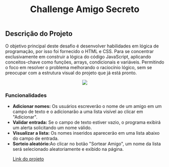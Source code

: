 <h1 align="center"> Challenge Amigo Secreto </h1>
<div  align="center" ><img src="https://github.com/user-attachments/assets/913ab3d7-ced8-4429-a763-1ee502008a0a"  alt=""></div>
<h2 > Descrição do Projeto </h2>
<p>O objetivo principal deste desafio é desenvolver habilidades em lógica de programação, por isso foi fornecido o HTML e CSS. Para se concentrar exclusivamente em construir a lógica do código JavaScript, aplicando conceitos-chave como funções, arrays, condicionais e variáveis. Permitindo o foco em resolver o problema melhorando o raciocínio lógico, sem se preocupar com a estrutura visual do projeto que já está pronto.</p>
<p align="center">
<img loading="lazy" src="https://github.com/user-attachments/assets/1f5b766f-10a9-4cb4-86f7-ecba3998863e"/></p>
<h3 > Funcionalidades </h3>
<p>
  <ul>
   <li><strong> Adicionar nomes:</strong> Os usuários escreverão o nome de um amigo em um campo de texto e o adicionarão a uma lista visível ao clicar em "Adicionar".</li>
<li><strong>Validar entrada:</strong> Se o campo de texto estiver vazio, o programa exibirá um alerta solicitando um nome válido.</li>
<li><strong>Visualizar a lista:</strong> Os nomes inseridos aparecerão em uma lista abaixo do campo de entrada.</li>
<li><strong>Sorteio aleatório:</strong>Ao clicar no botão "Sortear Amigo", um nome da lista será selecionado aleatoriamente e exibido na página.</p></li>

<a href = "https://michellinemunique.github.io/Challenge-Amigo-Secreto/"> Link do projeto </a>
